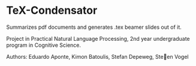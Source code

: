 TeX-Condensator
===============

Summarizes pdf documents and generates .tex beamer slides out of it. 

Project in Practical Natural Language Processing, 2nd year undergraduate program
in Cognitive Science.


Authors:
Eduardo Aponte, Kimon Batoulis,
Stefan Depeweg, Steen Vogel

